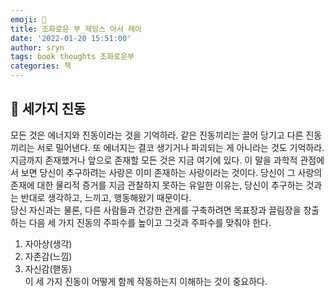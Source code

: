 ```yaml
---
emoji: 📕
title: 조화로운 부_제임스 아서 레이
date: '2022-01-20 15:51:00'
author: sryn
tags: book thoughts 조화로운부
categories: 책
---
```


## 🐚 세가지 진동

모든 것은 에너지와 진동이라는 것을 기억하라. 같은 진동끼리는 끌어 당기고 다른 진동끼리는 서로 밀어낸다. 또 에너지는 결코 생기거나 파괴되는 게 아니라는 것도 기억하라. 지금까지 존재했거나 앞으로 존재할 모든 것은 지금 여기에 있다. 이 말을 과학적 관점에서 보면 당신이 추구하려는 사랑은 이미 존재하는 사랑이라는 것이다. 당신이 그 사랑의 존재에 대한 물리적 증거를 지금 관찰하지 못하는 유일한 이유는, 당신이 추구하는 것과는 반대로 생각하고, 느끼고, 행동해왔기 때문이다.
</br>
당신 자신과는 물론, 다른 사람들과 건강한 관게를 구축하려면 목표장과 끌림장을 창출하는 다음 세 가지 진동의 주파수를 높이고 그것과 주파수를 맞춰야 한다.</br>

1. 자아상(생각)</br>
2. 자존감(느낌)</br>
3. 자신감(핻동)</br>
   이 세 가지 진동이 어떻게 함께 작동하는지 이해하는 것이 중요하다.
   </br></br></br></br></br></br></br>

